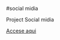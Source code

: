 #social midia
<p>Project Social midia</p>
<a href=" https://sauldevjr.github.io/social-midia/" target="_blank">Accese aqui</a>
